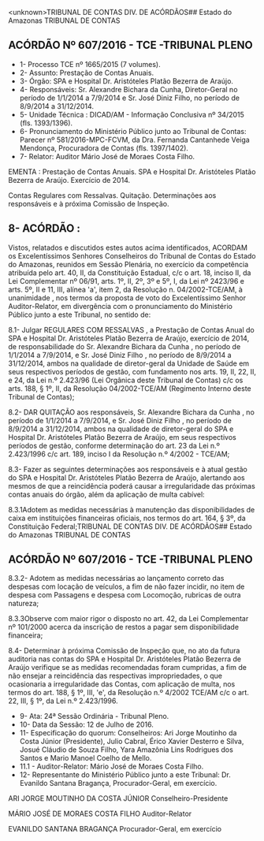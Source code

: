 &lt;unknown&gt;TRIBUNAL DE CONTAS DIV. DE ACÓRDÃOS## Estado do Amazonas TRIBUNAL DE CONTAS

## ACÓRDÃO Nº 607/2016 - TCE -TRIBUNAL PLENO

- 1- Processo TCE nº 1665/2015 (7 volumes).
- 2- Assunto: Prestação de Contas Anuais.
- 3- Órgão: SPA e Hospital Dr. Aristóteles Platão Bezerra de Araújo.
- 4- Responsáveis: Sr. Alexandre Bichara da Cunha, Diretor-Geral no período de 1/1/2014 a 7/9/2014 e Sr. José Diniz Filho, no período de 8/9/2014 a 31/12/2014.
- 5- Unidade Técnica : DICAD/AM - Informação Conclusiva nº 34/2015 (fls. 1393/1396).
- 6-  Pronunciamento  do Ministério Público  junto  ao Tribunal  de Contas: Parecer  nº 581/2016-MPC-FCVM, da Dra. Fernanda Cantanhede Veiga Mendonça, Procuradora de Contas (fls. 1397/1402).
- 7- Relator: Auditor Mário José de Moraes Costa Filho.

EMENTA : Prestação  de  Contas  Anuais.  SPA  e Hospital  Dr.  Aristóteles  Platão  Bezerra  de  Araújo. Exercício de 2014.

Contas Regulares com Ressalvas. Quitação. Determinações aos responsáveis e à próxima Comissão de Inspeção.

## 8- ACÓRDÃO :

Vistos, relatados e discutidos estes autos acima identificados, ACORDAM os Excelentíssimos Senhores Conselheiros do Tribunal de Contas do Estado do Amazonas, reunidos em Sessão Plenária, no exercício da competência atribuída pelo art. 40,  II, da Constituição Estadual, c/c o art. 18, inciso II, da Lei Complementar nº 06/91, arts. 1º, II, 2º, 3º e 5º,  I,  da  Lei  nº  2423/96 e arts. 5º,  II e  11,  III,  alínea  'a',  item  2,  da  Resolução n. 04/2002-TCE/AM, à  unanimidade ,  nos  termos  da  proposta  de  voto  do  Excelentíssimo Senhor  Auditor-Relator, em  divergência com  o  pronunciamento  do  Ministério  Público junto a este Tribunal, no sentido de:

8.1- Julgar REGULARES COM RESSALVAS ,  a  Prestação de Contas Anual do  SPA  e  Hospital  Dr.  Aristóteles  Platão  Bezerra  de  Araújo,  exercício  de  2014,  de responsabilidade  do  Sr. Alexandre  Bichara  da  Cunha , no  período  de  1/1/2014  a 7/9/2014,  e  Sr. José  Diniz  Filho ,  no  período  de  8/9/2014  a  31/12/2014,  ambos  na qualidade de diretor-geral da Unidade de Saúde em seus respectivos períodos de gestão, com  fundamento  nos  arts.  19,  II,  22,  II,  e  24,  da  Lei  n.º  2.423/96  (Lei  Orgânica  deste Tribunal de Contas) c/c os arts. 188, § 1º, II, da Resolução 04/2002-TCE/AM (Regimento Interno deste Tribunal de Contas);

8.2- DAR QUITAÇÃO aos responsáveis, Sr. Alexandre Bichara da Cunha , no  período  de  1/1/2014  a  7/9/2014,  e  Sr. José  Diniz  Filho ,  no  período  de  8/9/2014  a 31/12/2014, ambos na qualidade de diretor-geral do SPA e Hospital Dr. Aristóteles Platão Bezerra de Araújo, em seus respectivos períodos de gestão, conforme determinação do art. 23 da Lei n.º 2.423/1996 c/c art. 189, inciso I da Resolução n.º 4/2002 - TCE/AM;

8.3- Fazer as seguintes determinações aos responsáveis e à atual gestão do SPA e Hospital Dr. Aristóteles Platão Bezerra de Araújo, alertando aos mesmos de que a reincidência poderá causar a irregularidade das próximas contas anuais do órgão, além da aplicação de multa cabível:

8.3.1Adotem as medidas necessárias à manutenção das disponibilidades de caixa em instituições financeiras oficiais, nos termos do art. 164, § 3º, da Constituição Federal;TRIBUNAL DE CONTAS DIV. DE ACÓRDÃOS## Estado do Amazonas TRIBUNAL DE CONTAS

## ACÓRDÃO Nº 607/2016 - TCE -TRIBUNAL PLENO

8.3.2-  Adotem as  medidas  necessárias  ao  lançamento  correto  das despesas com locação de veículos, a fim de não fazer incidir, no item de despesa com Passagens e despesa com Locomoção, rubricas de outra natureza;

8.3.3Observe com  maior rigor o disposto no art. 42, da Lei Complementar  nº  101/2000  acerca  da  inscrição  de  restos  a  pagar sem  disponibilidade financeira;

8.4-  Determinar  à  próxima  Comissão  de  Inspeção que,  no  ato  da  futura auditoria nas contas do SPA e Hospital Dr. Aristóteles Platão Bezerra de Araújo verifique se as medidas recomendadas foram cumpridas, a fim de não ensejar a reincidência das respectivas impropriedades,  o que  ocasionaria a irregularidade das  Contas,  com aplicação  de  multa,  nos  termos  do  art.  188,  §  1º,  III,  'e',  da  Resolução  n.º  4/2002  TCE/AM c/c o art. 22, III, § 1º, da Lei n.º 2.423/1996.

- 9- Ata: 24ª Sessão Ordinária - Tribunal Pleno.
- 10- Data da Sessão: 12 de Julho de 2016.
- 11-  Especificação  do  quorum: Conselheiros:  Ari  Jorge  Moutinho  da  Costa  Júnior (Presidente), Julio Cabral, Érico Xavier Desterro e Silva, Josué Cláudio de Souza Filho, Yara Amazônia Lins Rodrigues dos Santos e Mario Manoel Coelho de Mello.
- 11.1 - Auditor-Relator: Mário José de Moraes Costa Filho.
- 12- Representante do Ministério Público junto a este Tribunal: Dr. Evanildo Santana Bragança, Procurador-Geral, em exercício.

ARI JORGE MOUTINHO DA COSTA JÚNIOR Conselheiro-Presidente

MÁRIO JOSÉ DE MORAES COSTA FILHO Auditor-Relator

EVANILDO SANTANA BRAGANÇA Procurador-Geral, em exercício